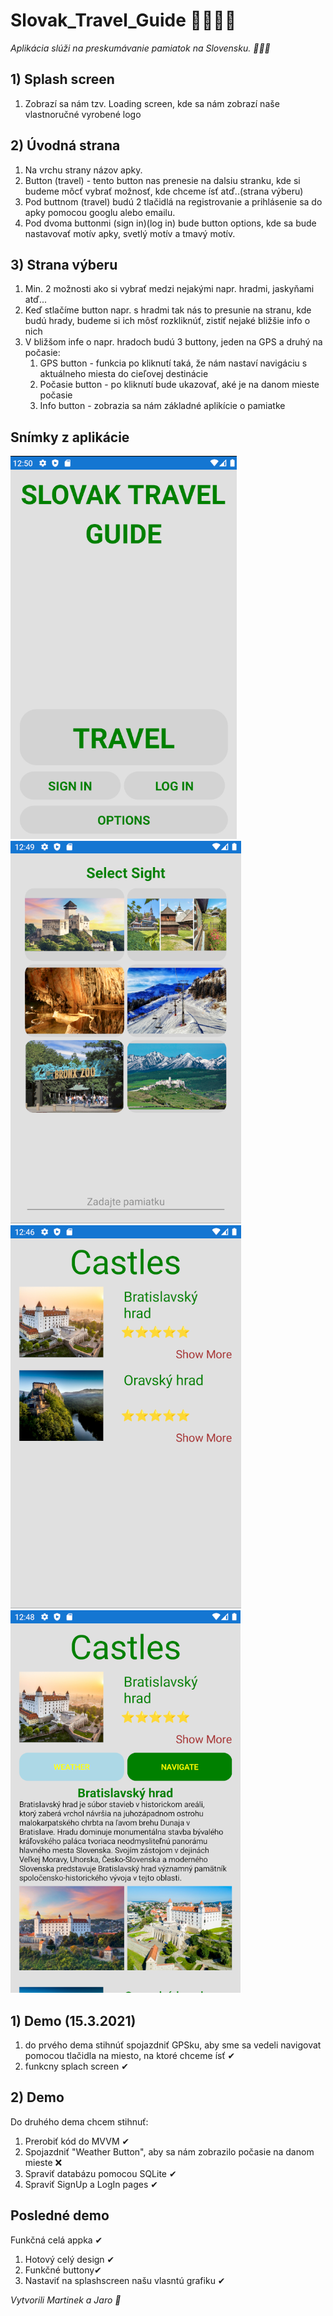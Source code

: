    # Slovak_Travel_Guide 🧗‍♂️🧗‍♀️

*Aplikácia slúži na preskumávanie pamiatok na Slovensku. 🌄🌄🌄*

## 1) Splash screen
  1. Zobrazí sa nám tzv. Loading screen, kde sa nám zobrazí naše vlastnoručné vyrobené logo 

## 2) Úvodná strana

  1. Na vrchu strany názov apky.
  1. Button (travel) - tento button nas prenesie na dalsiu stranku, kde si budeme môcť vybrať možnosť, kde chceme ísť atď..(strana výberu)
  1. Pod buttnom (travel) budú 2 tlačidlá na registrovanie a prihlásenie sa do apky pomocou googlu alebo emailu.
  1. Pod dvoma buttonmi (sign in)(log in) bude button options, kde sa bude nastavovať motív apky, svetlý motív a tmavý motív.

  
## 3) Strana výberu

  1. Min. 2 možnosti ako si vybrať medzi nejakými napr. hradmi, jaskyňami atď... 
  1. Keď stlačíme button napr. s hradmi tak nás to presunie na stranu, kde budú hrady, budeme si ich môsť rozkliknúť, zistiť nejaké bližšie info o nich
  1. V bližšom infe o napr. hradoch budú 3 buttony, jeden na GPS a druhý na počasie:
      1. GPS button - funkcia po kliknutí taká, že nám nastaví navigáciu s aktuálneho miesta do cieľovej destinácie
      2. Počasie button - po kliknutí bude ukazovať, aké je na danom mieste počasie
      3. Info button - zobrazia sa nám základné aplikície o pamiatke
       
## Snímky z aplikácie
![MAIN PAGE](Images/MainPage.png)
![](Images/SelectPage.png)
![](Images/CatlesPage_-_1.png)
![](Images/CastlesPage_-_opened.png)

## 1) Demo (15.3.2021)
  1. do prvého dema stihnúť spojazdniť GPSku, aby sme sa vedeli navigovat pomocou tlačidla na miesto, na ktoré chceme ísť ✔
  2. funkcny splach screen ✔

## 2) Demo
   Do druhého dema chcem stihnuť:
   1. Prerobiť kód do MVVM ✔
   2. Spojazdniť "Weather Button", aby sa nám zobrazilo počasie na danom mieste ❌
   3. Spraviť databázu pomocou SQLite ✔
   4. Spraviť SignUp a LogIn pages ✔

## Posledné demo
   Funkčná celá appka ✔
   1. Hotový celý design ✔
   3. Funkčné buttony✔
   4. Nastaviť na splashscreen našu vlasntú grafiku ✔
 
*Vytvorili Martinek a Jaro 🤣* 


